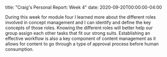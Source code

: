 title: "Craig's Personal Report: Week 4"
 date: 2020-09-20T00:00:00-04:00





During this week for module four I learned more about the different roles involved in concept management and I can identify and define the key concepts of those roles. Knowing the different roles will better help our group assign each other tasks that fit our strong suits. Establishing an effective workflow is also a key component of content management as it allows for content to go through a type of approval process before human consumption. 
